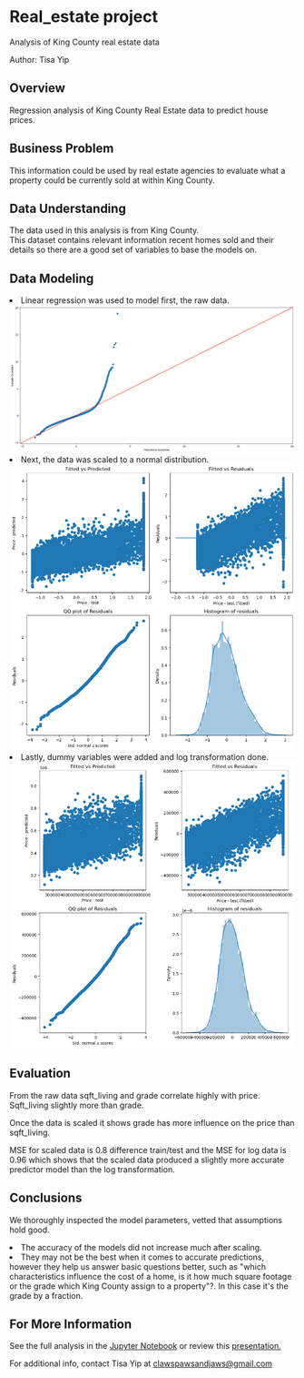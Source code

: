 # Real_estate project
 Analysis of King County real estate data

Author: Tisa Yip

## Overview

Regression analysis of King County Real Estate data to predict house prices.


## Business Problem

This information could be used by real estate agencies to evaluate what a property could be currently sold at within King County.

## Data Understanding

The data used in this analysis is from King County. <br>This dataset contains relevant information recent homes sold and their details so there are a good set of variables to base the models on.

## Data Modeling

<li>Linear regression was used to model first, the raw data.</li>
<img src="https://github.com/xSTILETTOx/Project2_Xi/blob/main/image-4.png" alt="Alt text" style="max-width: 100%;">
<br>
<li>Next, the data was scaled to a normal distribution.</li>
<img src="https://github.com/xSTILETTOx/Project2_Xi/blob/main/image-3.png" alt="Alt text" style="max-width: 100%;">
<br>
<li>Lastly, dummy variables were added and log transformation done.</li>
<img src="https://github.com/xSTILETTOx/Project2_Xi/blob/main/image-2.png" alt="Alt text" style="max-width: 100%;">

## Evaluation
From the raw data sqft_living and grade correlate highly with price. Sqft_living slightly more than grade.

Once the data is scaled it shows grade has more influence on the price than sqft_living.

MSE for scaled data is 0.8 difference train/test and the MSE for log data is 0.96 which shows that the scaled data produced a slightly more accurate predictor model than the log transformation.


## Conclusions
 We thoroughly inspected the model parameters, vetted that assumptions hold good.</li>
<li> The accuracy of the models did not increase much after scaling. </li>
<li> They may not be the best when it comes to accurate predictions, however they help us answer basic questions better, such as "which characteristics influence the cost of a home, is it how much square footage or the grade which King County assign to a property"?. In this case it's the grade by a fraction.</li>

## For More Information
See the full analysis in the <a href=https://github.com/xSTILETTOx/Project2_Xi/blob/main/Project2_Final1.ipynb>Jupyter Notebook</a> or review this <a href="King_County_Presentation.pdf">presentation.</a>

For additional info, contact Tisa Yip at 
<a href="mailto:clawspawsandjaws@gmail.com"> clawspawsandjaws@gmail.com </a>
